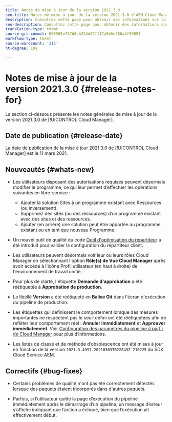 ```yaml
---
title: Notes de mise à jour de la version 2021.3.0
seo-title: Notes de mise à jour de la version 2021.3.0 d’AEM Cloud Manager
description: Consultez cette page pour obtenir des informations sur la version 2021.3.0 de Cloud Manager
seo-description: Consultez cette page pour obtenir des informations sur la version 2021.3.0 d’AEM Cloud Manager
translation-type: tm+mt
source-git-commit: 090505e737b8cb224d87f117a9b5e786a4f99851
workflow-type: tm+mt
source-wordcount: '315'
ht-degree: 19%

---
```


# Notes de mise à jour de la version 2021.3.0 {#release-notes-for}

La section ci-dessous présente les notes générales de mise à jour de la version 2021.3.0 de [!UICONTROL Cloud Manager].

## Date de publication {#release-date}

La date de publication de la mise à jour 2021.3.0 de [!UICONTROL Cloud Manager] est le 11 mars 2021.

## Nouveautés {#whats-new}

* Les utilisateurs disposant des autorisations requises peuvent désormais modifier le programme, ce qui leur permet d’effectuer les opérations suivantes en libre-service :

   * Ajouter la solution Sites à un programme existant avec Ressources (ou inversement).
   * Supprimez des sites (ou des ressources) d’un programme existant avec des sites et des ressources.
   * Ajouter (en arrière) une solution peut être apportée au programme existant ou en tant que nouveau Programme.

* Un nouvel outil de qualité du code [Outil d&#39;optimisation du répartiteur](https://experienceleague.adobe.com/docs/experience-manager-cloud-manager/using/how-to-use/custom-code-quality-rules.html?lang=en#dispatcher-optimization-tool-rules) a été introduit pour valider la configuration du répartiteur client.

* Les utilisateurs peuvent désormais voir leur ou leurs rôles Cloud Manager en sélectionnant l&#39;option **Rôle(s) de Vue Cloud Manager** après avoir accédé à l&#39;icône Profil utilisateur (en haut à droite) de l&#39;environnement de travail unifié.

* Pour plus de clarté, l&#39;étiquette **Demande d&#39;approbation** a été réétiquetée à **Approbation de production**.

* Le libellé **Version** a été réétiqueté en **Balise Git** dans l&#39;écran d&#39;exécution du pipeline de production.

* Les étiquettes qui définissent le comportement lorsque des mesures importantes ne respectent pas le seuil défini ont été réétiquetées afin de refléter leur comportement réel : **Annuler immédiatement** et **Approuver immédiatement**. Voir [Configuration des paramètres du pipeline à partir de Cloud Manager](https://experienceleague.adobe.com/docs/experience-manager-cloud-manager/using/how-to-use/configuring-pipeline.html?lang=en#configuring-the-pipeline-settings-from-cloud-manager) pour plus d’informations.

* Les listes de classe et de méthode d’obsolescence ont été mises à jour en fonction de la version `2021.3.4997.20210303T022849Z-210225` du SDK Cloud Service AEM.

## Correctifs {#bug-fixes}

* Certains problèmes de qualité n&#39;ont pas été correctement détectés lorsque des paquets étaient incorporés dans d&#39;autres paquets.

* Parfois, si l’utilisateur quitte la page d’exécution du pipeline immédiatement après le démarrage d’un pipeline, un message d’erreur s’affiche indiquant que l’action a échoué, bien que l’exécution ait effectivement début.